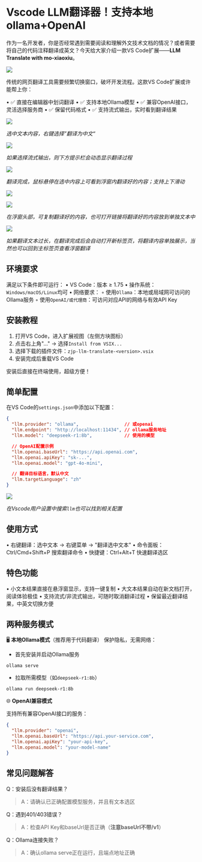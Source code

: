 # Vscode LLM翻译器！支持本地ollama+OpenAI

作为一名开发者，你是否经常遇到需要阅读和理解外文技术文档的情况？或者需要将自己的代码注释翻译成英文？今天给大家介绍一款VS Code扩展——**LLM Translate with mo-xiaoxiu**。

![](https://myblog-1308923350.cos.ap-guangzhou.myqcloud.com/img/20250826212934.png)

传统的网页翻译工具需要频繁切换窗口，破坏开发流程。这款VS Code扩展或许能帮上你：

• ✅ 直接在编辑器中划词翻译
• ✅ 支持本地Ollama模型
• ✅ 兼容OpenAI接口，灵活选择服务商
• ✅ 保留代码格式
• ✅ 支持流式输出，实时看到翻译结果

![](https://myblog-1308923350.cos.ap-guangzhou.myqcloud.com/img/20250826205845.png)

*选中文本内容，右键选择”翻译为中文“*

![](https://myblog-1308923350.cos.ap-guangzhou.myqcloud.com/img/20250826210114.png)

*如果选择流式输出，则下方提示栏会动态显示翻译过程*

![](https://myblog-1308923350.cos.ap-guangzhou.myqcloud.com/img/20250826205244.png)

*翻译完成，鼠标悬停在选中内容上可看到浮窗内翻译好的内容；支持上下滑动*

![](https://myblog-1308923350.cos.ap-guangzhou.myqcloud.com/img/20250826205423.png)

![](https://myblog-1308923350.cos.ap-guangzhou.myqcloud.com/img/20250826205542.png)

*在浮窗头部，可复制翻译好的内容，也可打开链接将翻译好的内容放到单独文本中*

![](https://myblog-1308923350.cos.ap-guangzhou.myqcloud.com/img/20250826210242.png)

*如果翻译文本过长，在翻译完成后会自动打开新标签页，将翻译内容单独展示，当然也可以回到主标签页查看浮窗翻译*

## 环境要求

满足以下条件即可运行：
• VS Code：版本 ≥ 1.75
• 操作系统：`Windows/macOS/Linux`均可
• 网络要求：
    ◦ 使用`Ollama`：本地或局域网可访问的Ollama服务
    ◦ 使用`OpenAI/或代理商`：可访问对应API的网络与有效API Key

## 安装教程

1. 打开VS Code，进入扩展视图（左侧方块图标）
2. 点击右上角"..." -> 选择`Install from VSIX...`
3. 选择下载的插件文件：`zjp-llm-translate-<version>.vsix`
4. 安装完成后重载VS Code

安装后直接在终端使用，超级方便！

## 简单配置

在VS Code的`settings.json`中添加以下配置：
```json
{
  "llm.provider": "ollama",                 // 或openai
  "llm.endpoint": "http://localhost:11434", // ollama服务地址
  "llm.model": "deepseek-r1:8b",            // 使用的模型

  // OpenAI配置示例
  "llm.openai.baseUrl": "https://api.openai.com",
  "llm.openai.apiKey": "sk-...",
  "llm.openai.model": "gpt-4o-mini",

  // 翻译目标语言，默认中文
  "llm.targetLanguage": "zh"
}
```

![](https://myblog-1308923350.cos.ap-guangzhou.myqcloud.com/img/20250826210728.png)

*在Vscode用户设置中搜索`llm`也可以找到相关配置*

## 使用方式

• 右键翻译：选中文本 -> 右键菜单 -> "翻译选中文本"
• 命令面板：Ctrl/Cmd+Shift+P 搜索翻译命令
• 快捷键：Ctrl+Alt+T 快速翻译选区

## 特色功能

• 小文本结果直接在悬浮窗显示，支持一键复制
• 大文本结果自动在新文档打开，阅读体验极佳
• 支持流式/非流式输出，可随时取消翻译过程
• 保留最近翻译结果，中英文切换方便

## 两种服务模式

🖥️ **本地Ollama模式**（推荐用于代码翻译）
保护隐私，无需网络：
* 首先安装并启动Ollama服务
```shell
ollama serve
```
* 拉取所需模型（如`deepseek-r1:8b`）
```shell
ollama run deepseek-r1:8b
```

🌐 **OpenAI兼容模式**

支持所有兼容OpenAI接口的服务：
```json
{
  "llm.provider": "openai",
  "llm.openai.baseUrl": "https://api.your-service.com",
  "llm.openai.apiKey": "your-api-key",
  "llm.openai.model": "your-model-name"
}
```

## 常见问题解答

Q：安装后没有翻译结果？
>A：请确认已正确配置模型服务，并且有文本选区

Q：遇到401/403错误？
>A：检查API Key和baseUrl是否正确（**注意baseUrl不带/v1**）

Q：Ollama连接失败？
>A：确认ollama serve正在运行，且端点地址正确

